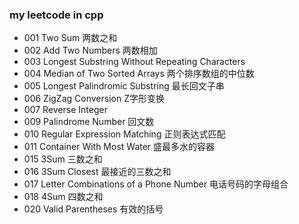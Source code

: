 ### my leetcode in cpp

* 001 Two Sum 两数之和
* 002 Add Two Numbers 两数相加
* 003 Longest Substring Without Repeating Characters
* 004 Median of Two Sorted Arrays 两个排序数组的中位数
* 005 Longest Palindromic Substring 最长回文子串
* 006 ZigZag Conversion Z字形变换
* 007 Reverse Integer
* 009 Palindrome Number 回文数
* 010 Regular Expression Matching 正则表达式匹配
* 011 Container With Most Water 盛最多水的容器
* 015 3Sum 三数之和
* 016 3Sum Closest 最接近的三数之和
* 017 Letter Combinations of a Phone Number 电话号码的字母组合
* 018 4Sum 四数之和
* 020 Valid Parentheses 有效的括号